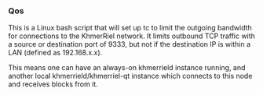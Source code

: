 ### Qos ###

This is a Linux bash script that will set up tc to limit the outgoing bandwidth for connections to the KhmerRiel network. It limits outbound TCP traffic with a source or destination port of 9333, but not if the destination IP is within a LAN (defined as 192.168.x.x).

This means one can have an always-on khmerrield instance running, and another local khmerrield/khmerriel-qt instance which connects to this node and receives blocks from it.
